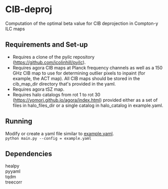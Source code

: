 # CIB-deproj
Computation of the optimal beta value for CIB deprojection in Compton-y ILC maps  

## Requirements and Set-up
 - Requires a clone of the pyilc repository (https://github.com/jcolinhill/pyilc).  
 - Requires agora CIB maps at Planck frequency channels as well as a 150 GHz CIB map to use for determining outlier pixels to inpaint (for example, the ACT map). All CIB maps should be stored in the cib_map_dir directory that's provided in the yaml.    
 - Requires agora tSZ map.   
 - Requires halo catalogs from rot 1 to rot 30 (https://yomori.github.io/agora/index.html) provided either as a set of files in halo_files_dir or a single catalog in halo_catalog in example.yaml.    

## Running
Modify or create a yaml file similar to [example.yaml](example.yaml).  
```python main.py --config = example.yaml```   

## Dependencies
healpy  
pyyaml  
tqdm  
treecorr  
